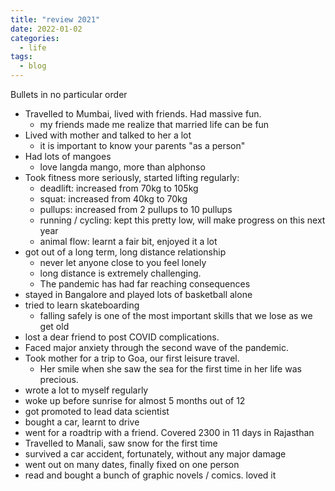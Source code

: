 ```yaml
---
title: "review 2021"
date: 2022-01-02
categories:
  - life
tags:
  - blog
---
```


Bullets in no particular order

- Travelled to Mumbai, lived with friends. Had massive fun. 
    - my friends made me realize that married life can be fun
- Lived with mother and talked to her a lot
    - it is important to know your parents "as a person"
- Had lots of mangoes
    - love langda mango, more than alphonso
- Took fitness more seriously, started lifting regularly:
    - deadlift: increased from 70kg to 105kg
    - squat: increased from 40kg to 70kg
    - pullups: increased from 2 pullups to 10 pullups
    - running / cycling: kept this pretty low, will make progress on this next year
    - animal flow: learnt a fair bit, enjoyed it a lot
- got out of a long term, long distance relationship
    - never let anyone close to you feel lonely
    - long distance is extremely challenging. 
    - The pandemic has had far reaching consequences
- stayed in Bangalore and played lots of basketball alone
- tried to learn skateboarding
    - falling safely is one of the most important skills that we lose as we get old
- lost a dear friend to post COVID complications.
- Faced major anxiety through the second wave of the pandemic.
- Took mother for a trip to Goa, our first leisure travel.
    - Her smile when she saw the sea for the first time in her life was precious.
- wrote a lot to myself regularly
- woke up before sunrise for almost 5 months out of 12
- got promoted to lead data scientist
- bought a car, learnt to drive
- went for a roadtrip with a friend. Covered 2300 in 11 days in Rajasthan
- Travelled to Manali, saw snow for the first time
- survived a car accident, fortunately, without any major damage
- went out on many dates, finally fixed on one person
- read and bought a bunch of graphic novels / comics. loved it
